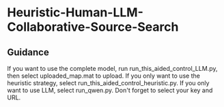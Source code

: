 # Heuristic-Human-LLM-Collaborative-Source-Search
## Guidance
If you want to use the complete model, run run_this_aided_control_LLM.py, then select uploaded_map.mat to upload.
If you only want to use the heuristic strategy, select run_this_aided_control_heuristic.py.
If you only want to use LLM, select run_qwen.py.
Don't forget to select your key and URL.
